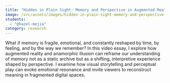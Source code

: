 ```yaml
---
title: "Hidden in Plain Sight: Memory and Perspective in Augmented Reality"
image: /src/assets/images/hidden-in-plain-sight-memory-and-perspective-in-augmented-reality.jpeg
students:
  - "@hazel-mejia"
category: research
---
```

What if memory is fragile, emotional, and constantly reshaped by time, by feeling, and by the way we remember? In this video essay, I explore how augmented reality and anamorphic illusion can reframe our understanding of memory not as a static archive but as a shifting, interpretive experience shaped by perspective. I examine how visual storytelling and perceptual play can evoke emotional resonance and invite viewers to reconstruct meaning in fragmented digital spaces.